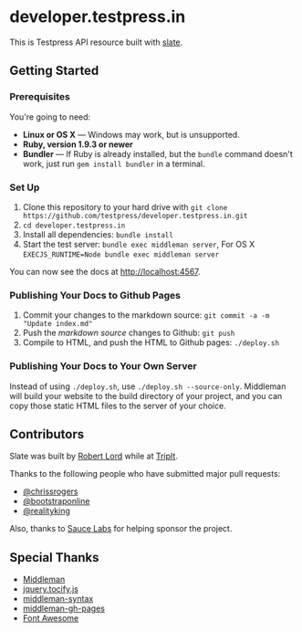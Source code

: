 # developer.testpress.in

This is Testpress API resource built with [slate](https://github.com/tripit/slate/). 

## Getting Started 

### Prerequisites

You're going to need:

 - **Linux or OS X** — Windows may work, but is unsupported.
 - **Ruby, version 1.9.3 or newer**
 - **Bundler** — If Ruby is already installed, but the `bundle` command doesn't work, just run `gem install bundler` in a terminal.

### Set Up

 1. Clone this repository to your hard drive with `git clone https://github.com/testpress/developer.testpress.in.git`
 2. `cd developer.testpress.in`
 3. Install all dependencies: `bundle install`
 4. Start the test server: `bundle exec middleman server`, For OS X `EXECJS_RUNTIME=Node bundle exec middleman server`

You can now see the docs at <http://localhost:4567>.

### Publishing Your Docs to Github Pages

 1. Commit your changes to the markdown source: `git commit -a -m "Update index.md"`
 2. Push the *markdown source* changes to Github: `git push`
 3. Compile to HTML, and push the HTML to Github pages: `./deploy.sh`

### Publishing Your Docs to Your Own Server

Instead of using `./deploy.sh`, use `./deploy.sh --source-only`. Middleman will build your website to the build directory of your project, and you can copy those static HTML files to the server of your choice.

## Contributors

Slate was built by [Robert Lord](https://lord.io) while at [TripIt](http://tripit.com).

Thanks to the following people who have submitted major pull requests:

- [@chrissrogers](https://github.com/chrissrogers)
- [@bootstraponline](https://github.com/bootstraponline)
- [@realityking](https://github.com/realityking)

Also, thanks to [Sauce Labs](http://saucelabs.com) for helping sponsor the project.

## Special Thanks
- [Middleman](https://github.com/middleman/middleman)
- [jquery.tocify.js](https://github.com/gfranko/jquery.tocify.js)
- [middleman-syntax](https://github.com/middleman/middleman-syntax)
- [middleman-gh-pages](https://github.com/neo/middleman-gh-pages)
- [Font Awesome](http://fortawesome.github.io/Font-Awesome/)
